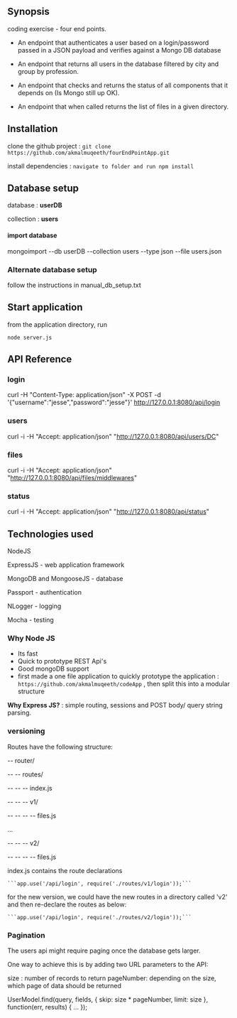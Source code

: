 ## Synopsis

coding exercise - four end points.

- An endpoint that authenticates a user based on a login/password passed in a JSON payload and verifies against a Mongo DB database

- An endpoint that returns all users in the database filtered by city and group by profession.

- An endpoint that checks and returns the status of all components that it depends on (Is Mongo still up OK).

- An endpoint that when called returns the list of files in a given directory.

## Installation

clone the github project : ```git clone https://github.com/akmalmuqeeth/fourEndPointApp.git```

install dependencies : ```navigate to folder and run npm install```

## Database setup

database : **userDB**

collection : **users**

#### import database
mongoimport --db userDB --collection users --type json --file users.json

### Alternate database setup

follow the instructions in manual_db_setup.txt

## Start application 

from the application directory, run

```node server.js```

## API Reference

### login
curl -H "Content-Type: application/json" -X POST -d '{"username":"jesse","password":"jesse"}' http://127.0.0.1:8080/api/login

### users
curl -i -H "Accept: application/json" "http://127.0.0.1:8080/api/users/DC"

### files
curl -i -H "Accept: application/json" "http://127.0.0.1:8080/api/files/middlewares"

### status
curl -i -H "Accept: application/json" "http://127.0.0.1:8080/api/status"

## Technologies used

NodeJS

ExpressJS - web application framework

MongoDB and MongooseJS - database

Passport - authentication

NLogger - logging

Mocha - testing

### Why Node JS

- Its fast
- Quick to prototype REST Api's
- Good mongoDB support
- first made a one file application to quickly prototype the application : ```https://github.com/akmalmuqeeth/codeApp``` , then split this into a modular structure


**Why Express JS?** : simple routing, sessions and POST body/ query string parsing.

### versioning

Routes have the following structure:


-- router/

-- -- routes/

-- -- -- index.js

-- -- -- v1/

-- -- -- -- files.js

...

-- -- -- v2/

-- -- -- -- files.js


index.js contains the route declarations

    ```app.use('/api/login', require('./routes/v1/login'));```

for the new version, we could have the new routes in a directory called 'v2' and then re-declare the routes as below:

    ```app.use('/api/login', require('./routes/v2/login'));```

### Pagination

The users api might require paging once the database gets larger. 

One way to achieve this is by adding two URL parameters to the API:

size : number of records to return
pageNumber: depending on the size, which page of data should be returned

UserModel.find(query, fields, { skip: size * pageNumber, limit: size }, function(err, results) { ... });
